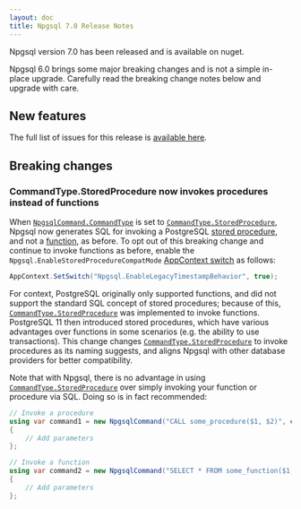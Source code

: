```yaml
---
layout: doc
title: Npgsql 7.0 Release Notes
---
```

Npgsql version 7.0 has been released and is available on nuget.

Npgsql 6.0 brings some major breaking changes and is not a simple in-place upgrade. Carefully read the breaking change notes below and upgrade with care.

## New features

The full list of issues for this release is [available here](https://github.com/npgsql/npgsql/milestone/71?closed=1).

## Breaking changes

### CommandType.StoredProcedure now invokes procedures instead of functions

When [`NpgsqlCommand.CommandType`](https://www.npgsql.org/doc/api/Npgsql.NpgsqlCommand.html#Npgsql_NpgsqlCommand_CommandType) is set to [`CommandType.StoredProcedure`](https://learn.microsoft.com/dotnet/api/system.data.commandtype#system-data-commandtype-storedprocedure), Npgsql now generates SQL for invoking a PostgreSQL [stored procedure](https://www.postgresql.org/docs/current/sql-createprocedure.html), and not a [function](https://www.postgresql.org/docs/current/sql-createfunction.html), as before. To opt out of this breaking change and continue to invoke functions as before, enable the `Npgsql.EnableStoredProcedureCompatMode` [AppContext switch](https://docs.microsoft.com/en-us/dotnet/api/system.appcontext) as follows:

```c#
AppContext.SetSwitch("Npgsql.EnableLegacyTimestampBehavior", true);
```

For context, PostgreSQL originally only supported functions, and did not support the standard SQL concept of stored procedures; because of this, [`CommandType.StoredProcedure`](https://learn.microsoft.com/dotnet/api/system.data.commandtype#system-data-commandtype-storedprocedure) was implemented to invoke functions. PostgreSQL 11 then introduced stored procedures, which have various advantages over functions in some scenarios (e.g. the ability to use transactions). This change changes [`CommandType.StoredProcedure`](https://learn.microsoft.com/dotnet/api/system.data.commandtype#system-data-commandtype-storedprocedure) to invoke procedures as its naming suggests, and aligns Npgsql with other database providers for better compatibility.

Note that with Npgsql, there is no advantage in using [`CommandType.StoredProcedure`](https://learn.microsoft.com/dotnet/api/system.data.commandtype#system-data-commandtype-storedprocedure) over simply invoking your function or procedure via SQL. Doing so is in fact recommended:

```c#
// Invoke a procedure
using var command1 = new NpgsqlCommand("CALL some_procedure($1, $2)", connection)
{
    // Add parameters
};

// Invoke a function
using var command2 = new NpgsqlCommand("SELECT * FROM some_function($1, $2)", connection)
{
    // Add parameters
};
```
